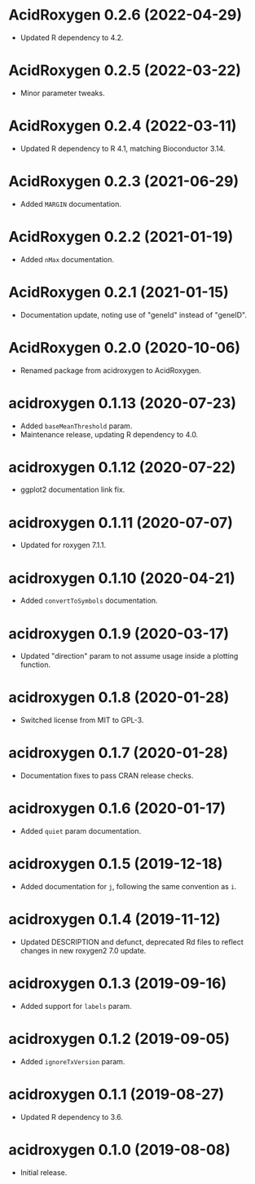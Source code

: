 # AcidRoxygen 0.2.6 (2022-04-29)

- Updated R dependency to 4.2.

# AcidRoxygen 0.2.5 (2022-03-22)

- Minor parameter tweaks.

# AcidRoxygen 0.2.4 (2022-03-11)

- Updated R dependency to R 4.1, matching Bioconductor 3.14.

# AcidRoxygen 0.2.3 (2021-06-29)

- Added `MARGIN` documentation.

# AcidRoxygen 0.2.2 (2021-01-19)

- Added `nMax` documentation.

# AcidRoxygen 0.2.1 (2021-01-15)

- Documentation update, noting use of "geneId" instead of "geneID".

# AcidRoxygen 0.2.0 (2020-10-06)

- Renamed package from acidroxygen to AcidRoxygen.

# acidroxygen 0.1.13 (2020-07-23)

- Added `baseMeanThreshold` param.
- Maintenance release, updating R dependency to 4.0.

# acidroxygen 0.1.12 (2020-07-22)

- ggplot2 documentation link fix.

# acidroxygen 0.1.11 (2020-07-07)

- Updated for roxygen 7.1.1.

# acidroxygen 0.1.10 (2020-04-21)

- Added `convertToSymbols` documentation.

# acidroxygen 0.1.9 (2020-03-17)

- Updated "direction" param to not assume usage inside a plotting function.

# acidroxygen 0.1.8 (2020-01-28)

- Switched license from MIT to GPL-3.

# acidroxygen 0.1.7 (2020-01-28)

- Documentation fixes to pass CRAN release checks.

# acidroxygen 0.1.6 (2020-01-17)

- Added `quiet` param documentation.

# acidroxygen 0.1.5 (2019-12-18)

- Added documentation for `j`, following the same convention as `i`.

# acidroxygen 0.1.4 (2019-11-12)

- Updated DESCRIPTION and defunct, deprecated Rd files to reflect changes in
  new roxygen2 7.0 update.

# acidroxygen 0.1.3 (2019-09-16)

- Added support for `labels` param.

# acidroxygen 0.1.2 (2019-09-05)

- Added `ignoreTxVersion` param.

# acidroxygen 0.1.1 (2019-08-27)

- Updated R dependency to 3.6.

# acidroxygen 0.1.0 (2019-08-08)

- Initial release.
